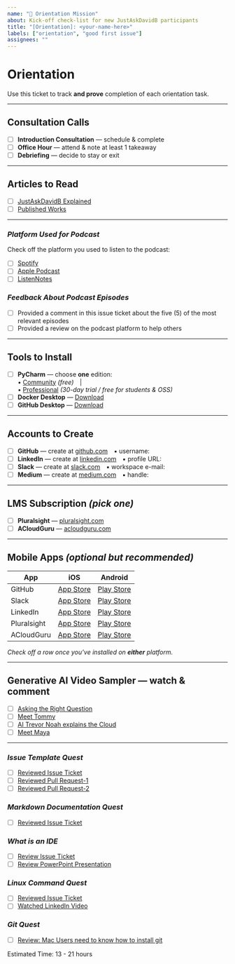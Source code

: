 ```yaml
---
name: "🧭 Orientation Mission"
about: Kick-off check-list for new JustAskDavidB participants
title: "[Orientation]: <your-name-here>"
labels: ["orientation", "good first issue"]
assignees: ""
---
```


# Orientation
Use this ticket to track **and prove** completion of each orientation task.

---

## Consultation Calls
- [ ] **Introduction Consultation** — schedule & complete  
- [ ] **Office Hour** — attend & note at least 1 takeaway  
- [ ] **Debriefing** — decide to stay or exit  

---

## Articles to Read
- [ ] [JustAskDavidB Explained](https://www.justaskdavidb.com)  
- [ ] [Published Works](https://medium.com/indevelopme-tech-coaching-program)  

---

### ***Platform Used for Podcast***
Check off the platform you used to listen to the podcast:
- [ ] [Spotify](https://open.spotify.com/show/7altHV6BJYSMS4TlbsbdZy?si=3c24a79eb22540c1)
- [ ] [Apple Podcast](https://podcasts.apple.com/us/podcast/justaskdavidb/id1681610153)
- [ ] [ListenNotes](https://www.listennotes.com/podcasts/justaskdavidb-developme10x-8G4BIveuw7R/)

### ***Feedback About Podcast Episodes***
- [ ] Provided a comment in this issue ticket about the five (5) of the most relevant episodes
- [ ] Provided a review on the podcast platform to help others
---

## Tools to Install
- [ ] **PyCharm** — choose **one** edition:  
      • [Community](https://www.jetbrains.com/pycharm/download) *(free)* |   
      • [Professional](https://www.jetbrains.com/pycharm/download) *(30-day trial / free for students & OSS)*  
- [ ] **Docker Desktop** — [Download](https://www.docker.com/products/docker-desktop/)  
- [ ] **GitHub Desktop** — [Download](https://desktop.github.com/)  

---

## Accounts to Create
- [ ] **GitHub** — create at [github.com](https://github.com) ▪ username: 
- [ ] **LinkedIn** — create at [linkedin.com](https://www.linkedin.com) ▪ profile URL:  
- [ ] **Slack** — create at [slack.com](https://slack.com) ▪ workspace e-mail:  
- [ ] **Medium** — create at [medium.com](https://medium.com) ▪ handle:  

---

## LMS Subscription  *(pick one)*
- [ ] **Pluralsight** — [pluralsight.com](https://www.pluralsight.com)  
- [ ] **ACloudGuru** — [acloudguru.com](https://www.acloudguru.com)  

---

## Mobile Apps  *(optional but recommended)*
| App | iOS | Android |
|-----|-----|---------|
| GitHub | [App Store](https://apps.apple.com/app/github/id1477376905) | [Play Store](https://play.google.com/store/apps/details?id=com.github.android) |
| Slack | [App Store](https://apps.apple.com/app/slack/id618783545) | [Play Store](https://play.google.com/store/apps/details?id=com.Slack) |
| LinkedIn | [App Store](https://apps.apple.com/app/linkedin-network-job-finder/id288429040) | [Play Store](https://play.google.com/store/apps/details?id=com.linkedin.android) |
| Pluralsight | [App Store](https://apps.apple.com/app/pluralsight-skills/id829116099) | [Play Store](https://play.google.com/store/apps/details?id=com.pluralsight) |
| ACloudGuru | [App Store](https://apps.apple.com/app/acloud-guru/id1048007070) | [Play Store](https://play.google.com/store/apps/details?id=com.acloudguru) |

_Check off a row once you’ve installed on **either** platform._

---

## Generative AI Video Sampler — watch & comment
- [ ] [Asking the Right Question](https://youtu.be/wK7WMfq1Ja0)  
- [ ] [Meet Tommy](https://youtu.be/Z8R1AtJpcWQ)  
- [ ] [AI Trevor Noah explains the Cloud](https://www.youtube.com/watch?v=LbbE8UV0EWo&t=10s)  
- [ ] [Meet Maya](https://youtube.com/shorts/siSr8300N7s)  

---

### ***Issue Template Quest***
- [ ] [Reviewed Issue Ticket](https://github.com/inDevelopme/justaskdavidb/issues/72)
- [ ] [Reviewed Pull Request-1](https://github.com/inDevelopme/justaskdavidb/pull/74)
- [ ] [Reviewed Pull Request-2](https://github.com/inDevelopme/justaskdavidb/pull/79)

### ***Markdown Documentation Quest***
- [ ] [Reviewed Issue Ticket](https://github.com/inDevelopme/justaskdavidb/issues/70)

### ***What is an IDE***
- [ ] [Review Issue Ticket](https://github.com/inDevelopme/justaskdavidb/issues/69)
- [ ] [Review PowerPoint Presentation](https://www.linkedin.com/posts/developme10x_what-is-an-ide-activity-7186725214083248128-RFvW)

### ***Linux Command Quest***
- [ ] [Reviewed Issue Ticket](https://github.com/inDevelopme/justaskdavidb/issues/65)
- [ ] [Watched LinkedIn Video](https://www.linkedin.com/posts/indevelopme_indevelopme-justaskdavidb-developme10x-activity-7232098696102862849-Q3V3)

### ***Git Quest***
- [ ] [Review: Mac Users need to know how to install git](https://github.com/inDevelopme/justaskdavidb/issues/68)

Estimated Time: 13 - 21 hours
